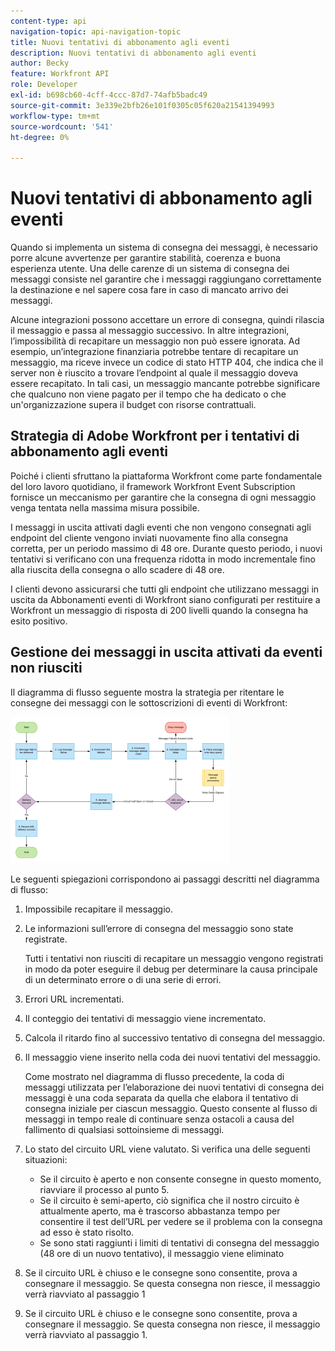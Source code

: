 ```yaml
---
content-type: api
navigation-topic: api-navigation-topic
title: Nuovi tentativi di abbonamento agli eventi
description: Nuovi tentativi di abbonamento agli eventi
author: Becky
feature: Workfront API
role: Developer
exl-id: b698cb60-4cff-4ccc-87d7-74afb5badc49
source-git-commit: 3e339e2bfb26e101f0305c05f620a21541394993
workflow-type: tm+mt
source-wordcount: '541'
ht-degree: 0%

---
```


# Nuovi tentativi di abbonamento agli eventi

Quando si implementa un sistema di consegna dei messaggi, è necessario porre alcune avvertenze per garantire stabilità, coerenza e buona esperienza utente. Una delle carenze di un sistema di consegna dei messaggi consiste nel garantire che i messaggi raggiungano correttamente la destinazione e nel sapere cosa fare in caso di mancato arrivo dei messaggi.

Alcune integrazioni possono accettare un errore di consegna, quindi rilascia il messaggio e passa al messaggio successivo.  In altre integrazioni, l’impossibilità di recapitare un messaggio non può essere ignorata. Ad esempio, un’integrazione finanziaria potrebbe tentare di recapitare un messaggio, ma riceve invece un codice di stato HTTP 404, che indica che il server non è riuscito a trovare l’endpoint al quale il messaggio doveva essere recapitato. In tali casi, un messaggio mancante potrebbe significare che qualcuno non viene pagato per il tempo che ha dedicato o che un&#39;organizzazione supera il budget con risorse contrattuali.

## Strategia di Adobe Workfront per i tentativi di abbonamento agli eventi

Poiché i clienti sfruttano la piattaforma Workfront come parte fondamentale del loro lavoro quotidiano, il framework Workfront Event Subscription fornisce un meccanismo per garantire che la consegna di ogni messaggio venga tentata nella massima misura possibile.

I messaggi in uscita attivati dagli eventi che non vengono consegnati agli endpoint del cliente vengono inviati nuovamente fino alla consegna corretta, per un periodo massimo di 48 ore. Durante questo periodo, i nuovi tentativi si verificano con una frequenza ridotta in modo incrementale fino alla riuscita della consegna o allo scadere di 48 ore.

I clienti devono assicurarsi che tutti gli endpoint che utilizzano messaggi in uscita da Abbonamenti eventi di Workfront siano configurati per restituire a Workfront un messaggio di risposta di 200 livelli quando la consegna ha esito positivo.

## Gestione dei messaggi in uscita attivati da eventi non riusciti

Il diagramma di flusso seguente mostra la strategia per ritentare le consegne dei messaggi con le sottoscrizioni di eventi di Workfront:

![](assets/event-subscription-circuit-breaker-retries-350x234.png)

Le seguenti spiegazioni corrispondono ai passaggi descritti nel diagramma di flusso:

1. Impossibile recapitare il messaggio.
1. Le informazioni sull’errore di consegna del messaggio sono state registrate.

   Tutti i tentativi non riusciti di recapitare un messaggio vengono registrati in modo da poter eseguire il debug per determinare la causa principale di un determinato errore o di una serie di errori.

1. Errori URL incrementati.
1. Il conteggio dei tentativi di messaggio viene incrementato.
1. Calcola il ritardo fino al successivo tentativo di consegna del messaggio.
1. Il messaggio viene inserito nella coda dei nuovi tentativi del messaggio.

   Come mostrato nel diagramma di flusso precedente, la coda di messaggi utilizzata per l’elaborazione dei nuovi tentativi di consegna dei messaggi è una coda separata da quella che elabora il tentativo di consegna iniziale per ciascun messaggio. Questo consente al flusso di messaggi in tempo reale di continuare senza ostacoli a causa del fallimento di qualsiasi sottoinsieme di messaggi.

1. Lo stato del circuito URL viene valutato. Si verifica una delle seguenti situazioni:

   * Se il circuito è aperto e non consente consegne in questo momento, riavviare il processo al punto 5.
   * Se il circuito è semi-aperto, ciò significa che il nostro circuito è attualmente aperto, ma è trascorso abbastanza tempo per consentire il test dell’URL per vedere se il problema con la consegna ad esso è stato risolto.
   * Se sono stati raggiunti i limiti di tentativi di consegna del messaggio (48 ore di un nuovo tentativo), il messaggio viene eliminato

1. Se il circuito URL è chiuso e le consegne sono consentite, prova a consegnare il messaggio. Se questa consegna non riesce, il messaggio verrà riavviato al passaggio 1

1. Se il circuito URL è chiuso e le consegne sono consentite, prova a consegnare il messaggio. Se questa consegna non riesce, il messaggio verrà riavviato al passaggio 1.

   <!--
   <li value="10" data-mc-conditions="QuicksilverOrClassic.Draft mode">Workfront disables Event Subscriptions when both of the following criteria are met:
   <ul>
   <!--
   <li data-mc-conditions="QuicksilverOrClassic.Draft mode">The Event Subscription has failed 1000 delivery attempts consecutively</li>
   <li data-mc-conditions="QuicksilverOrClassic.Draft mode">48 hours have passed since the last successful delivery</li>
   </ul></li>
   -->
